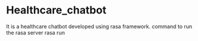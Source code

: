 
# Healthcare_chatbot
It is a healthcare chatbot developed using rasa framework.
command to run the rasa server
rasa run
